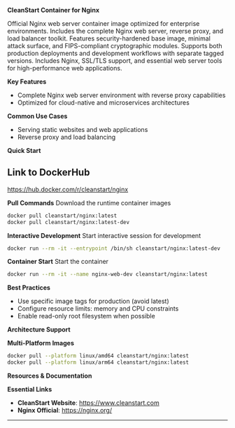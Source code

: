 **CleanStart Container for Nginx**

Official Nginx web server container image optimized for enterprise environments. Includes the complete Nginx web server, reverse proxy, and load balancer toolkit. Features security-hardened base image, minimal attack surface, and FIPS-compliant cryptographic modules. Supports both production deployments and development workflows with separate tagged versions. Includes Nginx, SSL/TLS support, and essential web server tools for high-performance web applications.

**Key Features**
* Complete Nginx web server environment with reverse proxy capabilities
* Optimized for cloud-native and microservices architectures

**Common Use Cases**
* Serving static websites and web applications
* Reverse proxy and load balancing

**Quick Start**

## Link to DockerHub 

https://hub.docker.com/r/cleanstart/nginx

**Pull Commands**
Download the runtime container images

```bash
docker pull cleanstart/nginx:latest
docker pull cleanstart/nginx:latest-dev
```

**Interactive Development**
Start interactive session for development

```bash
docker run --rm -it --entrypoint /bin/sh cleanstart/nginx:latest-dev
```

**Container Start**
Start the container
```bash
docker run --rm -it --name nginx-web-dev cleanstart/nginx:latest
```

**Best Practices**
* Use specific image tags for production (avoid latest)
* Configure resource limits: memory and CPU constraints
* Enable read-only root filesystem when possible

**Architecture Support**

**Multi-Platform Images**

```bash
docker pull --platform linux/amd64 cleanstart/nginx:latest
docker pull --platform linux/arm64 cleanstart/nginx:latest
```

**Resources & Documentation**

**Essential Links**
* **CleanStart Website**: https://www.cleanstart.com
* **Nginx Official**: https://nginx.org/

---
